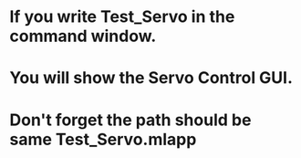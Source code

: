 # If you write Test_Servo in the command window. 
# You will show the Servo Control GUI.
# Don't forget the path should be same Test_Servo.mlapp
